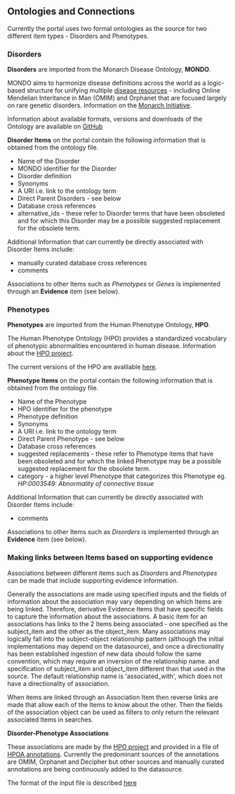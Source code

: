 ## Ontologies and Connections

Currently the portal uses two formal ontologies as the source for two different item types - Disorders and Phenotypes.

### Disorders

**Disorders** are imported from the Monarch Disease Ontology, **MONDO**.

MONDO aims to harmonize disease definitions across the world as a logic-based structure for unifying multiple [disease resources](https://mondo.monarchinitiative.org/pages/sources/) - including Online Mendelian Interitance in Man (OMIM) and  Orphanet that are focused largely on rare genetic disorders.  Information on the [Monarch Initiative](https://monarchinitiative.org/).

Information about available formats, versions and downloads of the Ontology are available on [GitHub](https://github.com/monarch-initiative/mondo)

**Disorder Items** on the portal contain the following information that is obtained from the ontology file.

* Name of the Disorder
* MONDO identifier for the Disorder
* Disorder definition
* Synonyms
* A URI i.e. link to the ontology term
* Direct Parent Disorders - see below
* Database cross references
* alternative_ids - these refer to Disorder terms that have been obsoleted and for which this Disorder may be a possible suggested replacement for the obsolete term.

Additional Information that can currently be directly associated with Disorder Items include:
* manually curated database cross references
* comments

Associations to other Items such as *Phenotypes* or *Genes* is implemented through an **Evidence** item (see below).


### Phenotypes

**Phenotypes** are imported from the Human Phenotype Ontology, **HPO**.

The Human Phenotype Ontology (HPO) provides a standardized vocabulary of phenotypic abnormalities encountered in human disease.  Information about the [HPO project](https://hpo.jax.org/).

The current versions of the HPO are avalilable [here](https://hpo.jax.org/app/download/ontology).

**Phenotype Items** on the portal contain the following information that is obtained from the ontology file.

* Name of the Phenotype
* HPO identifier for the phenotype
* Phenotype definition
* Synonyms
* A URI i.e. link to the ontology term
* Direct Parent Phenotype - see below
* Database cross references
* suggested replacements - these refer to Phenotype items that have been obsoleted and for which the linked Phenotype may be a possible suggested replacement for the obsolete term.
* category - a higher level Phenotype that categorizes this Phenotype eg. *HP:0003549: Abnormality of connective tissue*


Additional Information that can currently be directly associated with Disorder Items include:
* comments

Associations to other Items such as *Disorders* is implemented through an **Evidence** item (see below).

### Making links between Items based on supporting evidence

Associations between different items such as *Disorders* and *Phenotypes* can be made that include supporting evidence information.

Generally the associations are made using specified inputs and the fields of information about the association may vary depending on which Items are being linked.  Therefore, derivative Evidence Items that have specific fields to capture the information about the associations.  A basic item for an associations has links to the 2 Items being associated - one specified as the subject_item and the other as the object_item.  Many associations may logically fall into the subject-object relationship pattern (although the initial implementations may depend on the datasource), and once a directionality has been established ingestion of new data should follow the same convention, which may require an inversion of the relationship name. and specification of subject_item and object_item different than that used in the source.  The default relationship name is 'associated_with', which does not have a directionality of association.

When items are linked through an Association Item then reverse links are made that allow each of the Items to know about the other.  Then the fields of the association object can be used as filters to only return the relevant associated Items in searches.

**Disorder-Phenotype Associations**

These associations are made by the [HPO project](https://hpo.jax.org/) and provided in a file of [HPOA annotations](http://compbio.charite.de/jenkins/job/hpo.annotations.current/lastSuccessfulBuild/).  Currently the predominant sources of the annotations are OMIM, Orphanet and Decipher but other sources and manually curated annotations are being continuously added to the datasource.

The format of the input file is described [here](https://hpo.jax.org/app/help/annotations)
